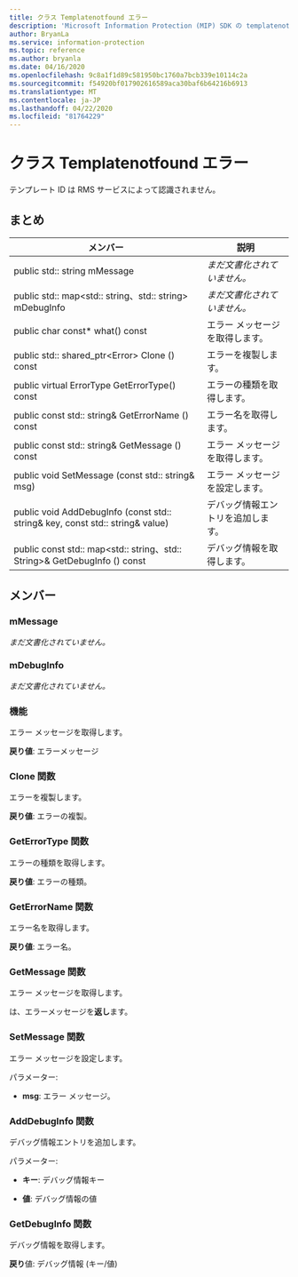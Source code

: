 ```yaml
---
title: クラス Templatenotfound エラー
description: 'Microsoft Information Protection (MIP) SDK の templatenotfound error:: undefined クラスを文書にします。'
author: BryanLa
ms.service: information-protection
ms.topic: reference
ms.author: bryanla
ms.date: 04/16/2020
ms.openlocfilehash: 9c8a1f1d89c581950bc1760a7bcb339e10114c2a
ms.sourcegitcommit: f54920bf017902616589aca30baf6b64216b6913
ms.translationtype: MT
ms.contentlocale: ja-JP
ms.lasthandoff: 04/22/2020
ms.locfileid: "81764229"
---
```

# <a name="class-templatenotfounderror"></a>クラス Templatenotfound エラー 
テンプレート ID は RMS サービスによって認識されません。
  
## <a name="summary"></a>まとめ
 メンバー                        | 説明                                
--------------------------------|---------------------------------------------
public std:: string mMessage  | _まだ文書化されていません。_
public std:: map\<std:: string、std:: string\> mDebugInfo  | _まだ文書化されていません。_
public char const* what() const  |  エラー メッセージを取得します。
public std:: shared_ptr\<Error\> Clone () const  |  エラーを複製します。
public virtual ErrorType GetErrorType() const  |  エラーの種類を取得します。
public const std:: string& GetErrorName () const  |  エラー名を取得します。
public const std:: string& GetMessage () const  |  エラー メッセージを取得します。
public void SetMessage (const std:: string& msg)  |  エラー メッセージを設定します。
public void AddDebugInfo (const std:: string& key, const std:: string& value)  |  デバッグ情報エントリを追加します。
public const std:: map\<std:: string、std:: String\>& GetDebugInfo () const  |  デバッグ情報を取得します。
  
## <a name="members"></a>メンバー
  
### <a name="mmessage"></a>mMessage
_まだ文書化されていません。_

  
### <a name="mdebuginfo"></a>mDebugInfo
_まだ文書化されていません。_

  
### <a name="what-function"></a>機能
エラー メッセージを取得します。

  
**戻り値**: エラーメッセージ
  
### <a name="clone-function"></a>Clone 関数
エラーを複製します。

  
**戻り値**: エラーの複製。
  
### <a name="geterrortype-function"></a>GetErrorType 関数
エラーの種類を取得します。

  
**戻り値**: エラーの種類。
  
### <a name="geterrorname-function"></a>GetErrorName 関数
エラー名を取得します。

  
**戻り値**: エラー名。
  
### <a name="getmessage-function"></a>GetMessage 関数
エラー メッセージを取得します。

  
は、エラーメッセージを**返し**ます。
  
### <a name="setmessage-function"></a>SetMessage 関数
エラー メッセージを設定します。

パラメーター:  
* **msg**: エラー メッセージ。


  
### <a name="adddebuginfo-function"></a>AddDebugInfo 関数
デバッグ情報エントリを追加します。

パラメーター:  
* **キー**: デバッグ情報キー 


* **値**: デバッグ情報の値


  
### <a name="getdebuginfo-function"></a>GetDebugInfo 関数
デバッグ情報を取得します。

  
**戻り**値: デバッグ情報 (キー/値)